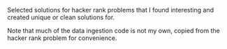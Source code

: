 Selected solutions for hacker rank problems that I found interesting and created unique or clean solutions for.

Note that much of the data ingestion code is not my own, copied from the hacker rank problem for convenience. 
